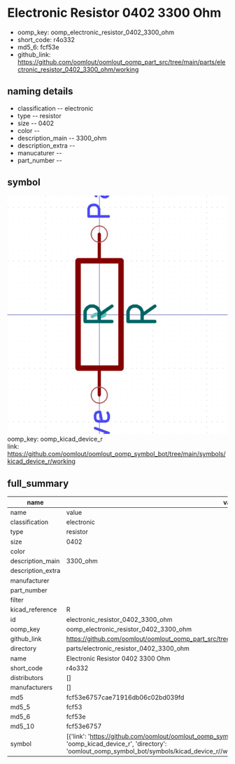# Electronic Resistor 0402 3300 Ohm

  
* oomp_key: oomp_electronic_resistor_0402_3300_ohm 
* short_code: r4o332
* md5_6: fcf53e  
* github_link: https://github.com/oomlout/oomlout_oomp_part_src/tree/main/parts/electronic_resistor_0402_3300_ohm/working  
## naming details
* classification -- electronic
* type -- resistor
* size -- 0402
* color -- 
* description_main -- 3300_ohm
* description_extra -- 
* manucaturer -- 
* part_number -- 



## symbol

![](symbol/0/working/working_600.png)  
oomp_key: oomp_kicad_device_r  
link: https://github.com/oomlout/oomlout_oomp_symbol_bot/tree/main/symbols/kicad_device_r/working  


## full_summary
| name | value | 
| --- | --- | 
| name | value | 
| classification | electronic | 
| type | resistor | 
| size | 0402 | 
| color |  | 
| description_main | 3300_ohm | 
| description_extra |  | 
| manufacturer |  | 
| part_number |  | 
| filter |  | 
| kicad_reference | R | 
| id | electronic_resistor_0402_3300_ohm | 
| oomp_key | oomp_electronic_resistor_0402_3300_ohm | 
| github_link | https://github.com/oomlout/oomlout_oomp_part_src/tree/main/parts/electronic_resistor_0402_3300_ohm/working | 
| directory | parts/electronic_resistor_0402_3300_ohm | 
| name | Electronic Resistor 0402 3300 Ohm | 
| short_code | r4o332 | 
| distributors | [] | 
| manufacturers | [] | 
| md5 | fcf53e6757cae71916db06c02bd039fd | 
| md5_5 | fcf53 | 
| md5_6 | fcf53e | 
| md5_10 | fcf53e6757 | 
| symbol | [{'link': 'https://github.com/oomlout/oomlout_oomp_symbol_bot/tree/main/symbols/kicad_device_r', 'oomp_key': 'oomp_kicad_device_r', 'directory': 'oomlout_oomp_symbol_bot/symbols/kicad_device_r//working/working.kicad_sym'}] | 
